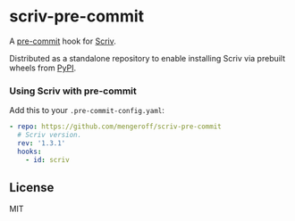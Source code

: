 # scriv-pre-commit

A [pre-commit](https://pre-commit.com/) hook for [Scriv](https://github.com/nedbat/scriv).

Distributed as a standalone repository to enable installing Scriv via prebuilt wheels from
[PyPI](https://pypi.org/project/scriv/).

### Using Scriv with pre-commit

Add this to your `.pre-commit-config.yaml`:

```yaml
- repo: https://github.com/mengeroff/scriv-pre-commit
  # Scriv version.
  rev: '1.3.1'
  hooks:
    - id: scriv
```

## License

MIT
